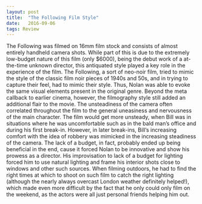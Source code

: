 ```yaml
---
layout:	post
title:	"The Following Film Style"
date:	2016-09-06
tags: Review
---
```


The Following was filmed on 16mm film stock and consists of almost entirely handheld camera shots. While part of this is due to the extremely low-budget nature of this film (only $6000), being the debut work of a at-the-time unknown director, this antiquated style played a key role in the experience of the film. The Following, a sort of neo-noir film, tried to mimic the style of the classic film noir pieces of 1940s and 50s, and in trying to capture their feel, had to mimic their style. Thus, Nolan was able to evoke the same visual elements present in the original genre. Beyond the meta callback to earlier cinema, however, the filmography style still added an additional flair to the movie. The unsteadiness of the camera often correlated throughout the film to the general uneasiness and nervousness of the main character. The film would get more unsteady, when Bill was in situations where he was uncomfortable such as in the bald man’s office and during his first break-in. However, in later break-ins, Bill’s increasing comfort with the idea of robbery was mimicked in the increasing steadiness of the camera. The lack of a budget, in fact, probably ended up being beneficial in the end, cause it forced Nolan to be innovative and show his prowess as a director. His improvisation to lack of a budget for lighting forced him to use natural lighting and frame his interior shots close to windows and other such sources. When filming outdoors, he had to find the right times at which to shoot on such film to catch the right lighting (although the nearly always overcast London weather definitely helped!), which made even more difficult by the fact that he only could only film on the weekend, as the actors were all just personal friends helping him out.

  